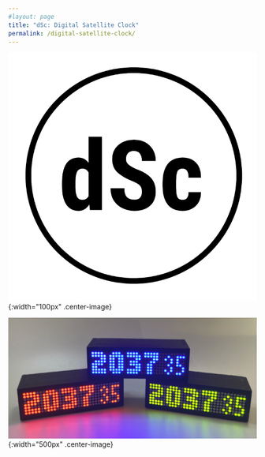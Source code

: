```yaml
---
#layout: page
title: "dSc: Digital Satellite Clock"
permalink: /digital-satellite-clock/
---
```


![dSc Logo](/digital-satellite-clock/logo-digital-satellite-clock-reduced.png){:width="100px" .center-image}


![dSc View](/digital-satellite-clock/yonne-rgb.png){:width="500px" .center-image}

